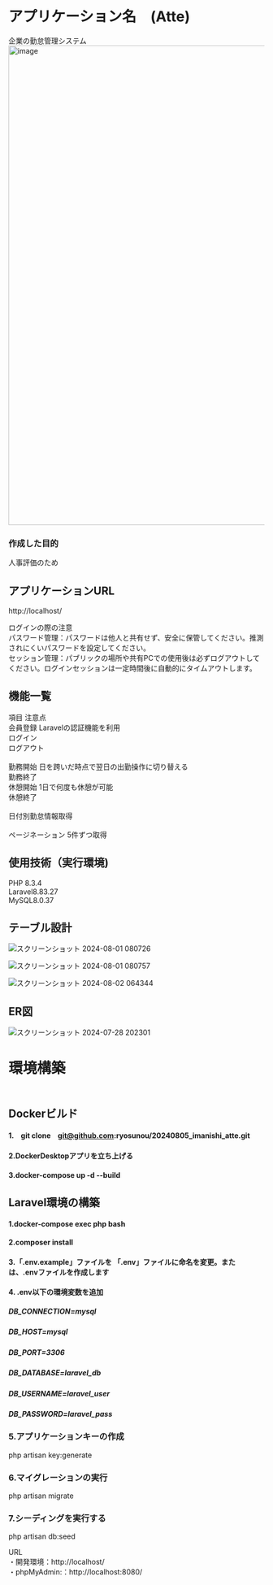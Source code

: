 # アプリケーション名　(Atte)  
 企業の勤怠管理システム
<img width="944" alt="image" src="https://github.com/user-attachments/assets/0d673d17-1af9-4241-8b10-5deb3ea9f886">

 ### 作成した目的<br>
 人事評価のため

## アプリケーションURL<br>
http://localhost/

ログインの際の注意<br>
パスワード管理：パスワードは他人と共有せず、安全に保管してください。推測されにくいパスワードを設定してください。 <br>セッション管理：パブリックの場所や共有PCでの使用後は必ずログアウトしてください。ログインセッションは一定時間後に自動的にタイムアウトします。


## 機能一覧 <br>
項目 注意点<br>
会員登録	  Laravelの認証機能を利用<br>
ログイン	
ログアウト<br>	
勤務開始	   日を跨いだ時点で翌日の出勤操作に切り替える<br>
勤務終了<br>
休憩開始   	1日で何度も休憩が可能<br>
休憩終了<br>	
日付別勤怠情報取得<br>	
ページネーション	5件ずつ取得

## 使用技術（実行環境)<br>
PHP 8.3.4<br>Laravel8.83.27<br>MySQL8.0.37

## テーブル設計

![スクリーンショット 2024-08-01 080726](https://github.com/user-attachments/assets/58688510-ded0-477f-bdae-b15d317b8e55)


![スクリーンショット 2024-08-01 080757](https://github.com/user-attachments/assets/7fb3cca5-f8c9-4d79-ac93-e0610c52854a)

![スクリーンショット 2024-08-02 064344](https://github.com/user-attachments/assets/a5a20ac9-712f-4fb8-875f-8c60767ac25a)



## ER図
![スクリーンショット 2024-07-28 202301](https://github.com/user-attachments/assets/bf082e8f-cbcb-45ff-94c4-7a4020644450)

# 環境構築
## <br>Dockerビルド

#### 1.　git clone　git@github.com:ryosunou/20240805_imanishi_atte.git<br>
#### 2.DockerDesktopアプリを立ち上げる<br>
#### 3.docker-compose up -d --build



## Laravel環境の構築<br>

#### 1.docker-compose exec php bash<br>
#### 2.composer install
     

#### 3.「.env.example」ファイルを 「.env」ファイルに命名を変更。または、.envファイルを作成します<br>
#### 4. .env以下の環境変数を追加<br>

##### DB_CONNECTION=mysql<br>
##### DB_HOST=mysql<br>
##### DB_PORT=3306<br>
##### DB_DATABASE=laravel_db<br>
##### DB_USERNAME=laravel_user<br>
##### DB_PASSWORD=laravel_pass<br>

### 5.アプリケーションキーの作成<br>
php artisan key:generate<br>

### 6.マイグレーションの実行<br>
php artisan migrate<br>

### 7.シーディングを実行する<br>
php artisan db:seed

URL<br>
・開発環境：http://localhost/<br>
・phpMyAdmin:：http://localhost:8080/









